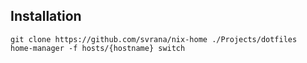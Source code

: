## Installation

```
git clone https://github.com/svrana/nix-home ./Projects/dotfiles
home-manager -f hosts/{hostname} switch
```
